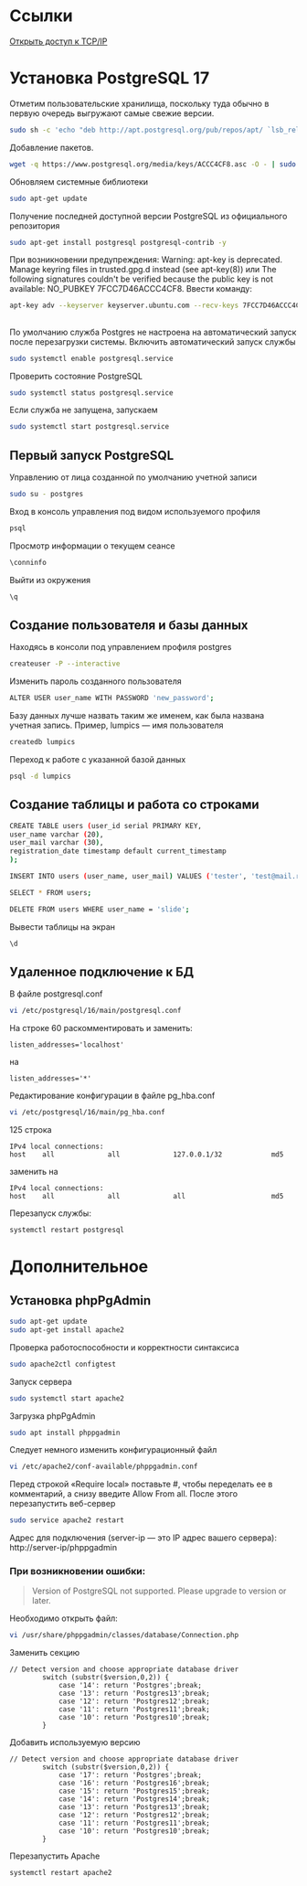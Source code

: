 # Ссылки
[Открыть доступ к TCP/IP](#удаленное-подключение-к-бд)


# Установка PostgreSQL 17
Отметим пользовательские хранилища, поскольку туда обычно в первую очередь выгружают самые свежие версии.
```bash
sudo sh -c 'echo "deb http://apt.postgresql.org/pub/repos/apt/ `lsb_release -cs`-pgdg main" >> /etc/apt/sources.list.d/pgdg.list'
```

Добавление пакетов.
```bash
wget -q https://www.postgresql.org/media/keys/ACCC4CF8.asc -O - | sudo apt-key add
```
Обновляем системные библиотеки
```bash
sudo apt-get update
```
Получение последней доступной версии PostgreSQL из официального репозитория
```bash
sudo apt-get install postgresql postgresql-contrib -y
```

При возникновении предупреждения: Warning: apt-key is deprecated. Manage keyring files in trusted.gpg.d instead (see apt-key(8)) или The following signatures couldn't be verified because the public key is not available: NO_PUBKEY 7FCC7D46ACCC4CF8.  Ввести команду:
```bash
apt-key adv --keyserver keyserver.ubuntu.com --recv-keys 7FCC7D46ACCC4CF8
```

##
По умолчанию служба Postgres не настроена на автоматический запуск после перезагрузки системы. Включить автоматический запуск службы 
```bash
sudo systemctl enable postgresql.service
```
Проверить состояние PostgreSQL
```bash
sudo systemctl status postgresql.service
```
Если служба не запущена, запускаем
```bash
sudo systemctl start postgresql.service
```



## Первый запуск PostgreSQL
Управлению от лица созданной по умолчанию учетной записи
```bash
sudo su - postgres
```
Вход в консоль управления под видом используемого профиля
```bash
psql
```
Просмотр информации о текущем сеансе 
```bash
\conninfo
```
Выйти из окружения
```bash
\q
```
## Создание пользователя и базы данных
Находясь в консоли под управлением профиля postgres
```bash
createuser -P --interactive
```
Изменить пароль созданного пользователя
```bash
ALTER USER user_name WITH PASSWORD 'new_password';
```
Базу данных лучше назвать таким же именем, как была названа учетная запись. Пример, lumpics — имя пользователя
```bash
createdb lumpics
```
Переход к работе с указанной базой данных 
```bash
psql -d lumpics
```



## Создание таблицы и работа со строками
```bash
CREATE TABLE users (user_id serial PRIMARY KEY, 
user_name varchar (20), 
user_mail varchar (30), 
registration_date timestamp default current_timestamp
);

INSERT INTO users (user_name, user_mail) VALUES ('tester', 'test@mail.ru');

SELECT * FROM users;

DELETE FROM users WHERE user_name = 'slide';
```
Вывести таблицы на экран
```bash
\d
```



## Удаленное подключение к БД
В файле postgresql.conf 
```bash
vi /etc/postgresql/16/main/postgresql.conf
```
На строке 60 раскомментировать и заменить:
```
listen_addresses='localhost'
```
на 
```
listen_addresses='*'
```

Редактирование конфигурации в файле pg_hba.conf
```bash
vi /etc/postgresql/16/main/pg_hba.conf
```
125 строка
``` 
IPv4 local connections:
host    all             all             127.0.0.1/32            md5
```
заменить на
``` 
IPv4 local connections:
host    all             all             all                     md5
```
Перезапуск службы:
```bash
systemctl restart postgresql
```




# Дополнительное
## Установка phpPgAdmin
```bash
sudo apt-get update
sudo apt-get install apache2
```
Проверка работоспособности и корректности синтаксиса
```bash
sudo apache2ctl configtest
```
Запуск сервера
```bash
sudo systemctl start apache2
```
Загрузка phpPgAdmin
```bash
sudo apt install phppgadmin
```
Следует немного изменить конфигурационный файл
```bash
vi /etc/apache2/conf-available/phppgadmin.conf
```
Перед строкой «Require local» поставьте #, чтобы переделать ее в комментарий, а снизу введите Allow From all. После этого перезапустить веб-сервер
```bash
sudo service apache2 restart
```
Адрес для подключения (server-ip — это IP адрес вашего сервера): http://server-ip/phppgadmin

### При возникновении ошибки:
>Version of PostgreSQL not supported. Please upgrade to version or later.

Необходимо открыть файл:
```bash
vi /usr/share/phppgadmin/classes/database/Connection.php
```
Заменить секцию
``` 
// Detect version and choose appropriate database driver
        switch (substr($version,0,2)) {
            case '14': return 'Postgres';break;
            case '13': return 'Postgres13';break;
            case '12': return 'Postgres12';break;
            case '11': return 'Postgres11';break;
            case '10': return 'Postgres10';break;
        }  
```
Добавить используемую версию
``` 
// Detect version and choose appropriate database driver
        switch (substr($version,0,2)) {
            case '17': return 'Postgres';break;
            case '16': return 'Postgres16';break;
            case '15': return 'Postgres15';break;
            case '14': return 'Postgres14';break;
            case '13': return 'Postgres13';break;
            case '12': return 'Postgres12';break;
            case '11': return 'Postgres11';break;
            case '10': return 'Postgres10';break;
        }
```
Перезапустить Apache
```bash
systemctl restart apache2
```
